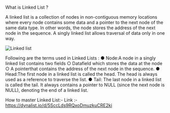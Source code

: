 What is Linked List ?

A linked list is a collection of nodes in non-contiguous memory locations where every node contains some data and a pointer to the next node of the same data type. In other words, the node stores the address of the next node in the sequence. A singly linked list allows traversal of data only in one way.

![Linked list](https://user-images.githubusercontent.com/86508200/226925875-04315102-7635-47bd-b258-4d35f29091f5.png)

Following are the terms used in Linked Lists :
  ● Node:A node in a singly linked list contains two fields ○ Datafield which stores the data at the node ○ A pointerthat contains the address of the next node in the sequence. 
  ● Head:The first node in a linked list is called the head. The head is always used as a reference to traverse the list. 
  ● Tail: The last node in a linked list is called the tail. It always contains a pointer to NULL (since the next node is NULL), denoting the end of a linked list.

How to master Linked List:-
 Link :- https://dynalist.io/d/5SccLds9RQxoDmuzkuCRE2ki

